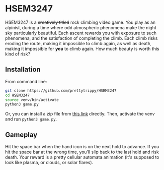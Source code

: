 # HSEM3247

HSEM3247 is a ~~creatively titled~~ rock climbing video game. You play as an alpinist, during a time where odd atmospheric phenomena make the night sky particularly beautiful. Each ascent rewards you with exposure to such phenomena, and the satisfaction of completing the climb. Each climb risks eroding the route, making it impossible to climb again, as well as death, making it impossible for **you** to climb again. How much beauty is worth this kind of risk?

## Installation

From command line:
```bash
git clone https://github.com/prettytrippy/HSEM3247
cd HSEM3247
source venv/bin/activate
python3 game.py
```

Or, you can install a zip file from [this link](https://github.com/prettytrippy/HSEM3247) directly. Then, activate the venv and run ```python3 game.py```.

## Gameplay

Hit the space bar when the hand icon is on the next hold to advance. If you hit the space bar at the wrong time, you'll slip back to the last hold and risk death. Your reward is a pretty cellular automata animation (it's supposed to look like plasma, or clouds, or solar flares).
